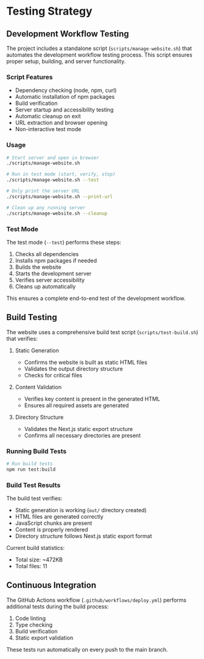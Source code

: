 # Testing Strategy

## Development Workflow Testing

The project includes a standalone script (`scripts/manage-website.sh`) that automates the development workflow testing process. This script ensures proper setup, building, and server functionality.

### Script Features

- Dependency checking (node, npm, curl)
- Automatic installation of npm packages
- Build verification
- Server startup and accessibility testing
- Automatic cleanup on exit
- URL extraction and browser opening
- Non-interactive test mode

### Usage

```bash
# Start server and open in browser
./scripts/manage-website.sh

# Run in test mode (start, verify, stop)
./scripts/manage-website.sh --test

# Only print the server URL
./scripts/manage-website.sh --print-url

# Clean up any running server
./scripts/manage-website.sh --cleanup
```

### Test Mode

The test mode (`--test`) performs these steps:
1. Checks all dependencies
2. Installs npm packages if needed
3. Builds the website
4. Starts the development server
5. Verifies server accessibility
6. Cleans up automatically

This ensures a complete end-to-end test of the development workflow.

## Build Testing

The website uses a comprehensive build test script (`scripts/test-build.sh`) that verifies:

1. Static Generation
   - Confirms the website is built as static HTML files
   - Validates the output directory structure
   - Checks for critical files

2. Content Validation
   - Verifies key content is present in the generated HTML
   - Ensures all required assets are generated

3. Directory Structure
   - Validates the Next.js static export structure
   - Confirms all necessary directories are present

### Running Build Tests

```bash
# Run build tests
npm run test:build
```

### Build Test Results

The build test verifies:
- Static generation is working (`out/` directory created)
- HTML files are generated correctly
- JavaScript chunks are present
- Content is properly rendered
- Directory structure follows Next.js static export format

Current build statistics:
- Total size: ~472KB
- Total files: 11

## Continuous Integration

The GitHub Actions workflow (`.github/workflows/deploy.yml`) performs additional tests during the build process:
1. Code linting
2. Type checking
3. Build verification
4. Static export validation

These tests run automatically on every push to the main branch.